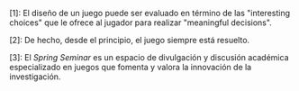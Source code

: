 [1]: El diseño de un juego puede ser evaluado en término de las "interesting choices" que le ofrece al jugador para realizar "meaningful decisions".

[2]: De hecho, desde el principio, el juego siempre está resuelto.

[3]: El *Spring Seminar* es un espacio de divulgación y discusión académica especializado en juegos que fomenta y valora la innovación de la investigación.

[4]: https://www.digraes24.es/